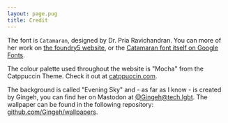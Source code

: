 ```yaml
---
layout: page.pug
title: Credit
---
```


The font is `Catamaran`, designed by Dr. Pria Ravichandran. You can more of her work on [the foundry5 website](https://foundryfivetype.com/), or the [Catamaran font itself on Google Fonts](https://fonts.google.com/specimen/Catamaran).

The colour palette used throughout the website is "Mocha" from the Catppuccin Theme. Check it out at [catppuccin.com]( https://catppuccin.com/).

The background is called "Evening Sky" and - as far as I know - is created by Gingeh, you can find her on Mastodon at [@Gingeh@tech.lgbt](https://tech.lgbt/@Gingeh). The wallpaper can be found in the following repository: [github.com/Gingeh/wallpapers](https://github.com/Gingeh/wallpapers).
